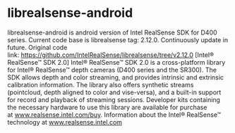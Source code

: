 # librealsense-android
librealsense-android is android version of Intel RealSense SDK for D400 series. Current code base is librealsense tag: 2.12.0. Continuously update in future. Original code link: https://github.com/IntelRealSense/librealsense/tree/v2.12.0
[Intel® RealSense™ SDK 2.0] Intel® RealSense™ SDK 2.0 is a cross-platform library for Intel® RealSense™ depth cameras (D400 series and the SR300). The SDK allows depth and color streaming, and provides intrinsic and extrinsic calibration information. The library also offers synthetic streams (pointcloud, depth aligned to color and vise-versa), and a built-in support for record and playback of streaming sessions.
Developer kits containing the necessary hardware to use this library are available for purchase at www.realsense.intel.com/buy. Information about the Intel® RealSense™ technology at www.realsense.intel.com
